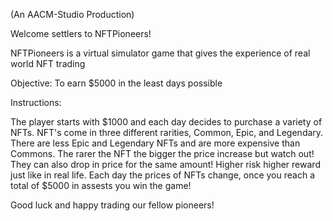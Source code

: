 (An AACM-Studio Production)

Welcome settlers to NFTPioneers!

NFTPioneers is a virtual simulator game that gives the experience of real world NFT trading

Objective: To earn $5000 in the least days possible

Instructions:

The player starts with $1000 and each day decides to purchase a variety of NFTs. NFT's come in three different rarities, Common, Epic, and Legendary. There are less Epic and Legendary NFTs and are more expensive than Commons. The rarer the NFT the bigger the price increase but watch out! They can also drop in price for the same amount! Higher risk higher reward just like in real life. Each day the prices of NFTs change, once you reach a total of $5000 in assests you win the game!

Good luck and happy trading our fellow pioneers!

